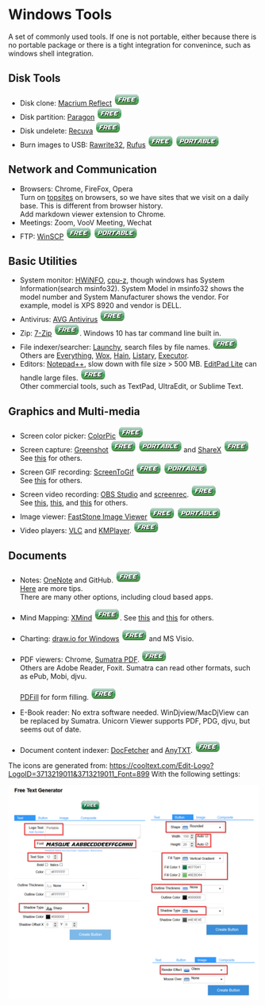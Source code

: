 # Windows Tools
A set of commonly used tools. If one is not portable, either because there is 
no portable package or there is a tight integration for convenince, such as
windows shell integration.

## Disk Tools
- Disk clone: [Macrium Reflect](https://www.macrium.com/reflectfree)
  ![free](free.png)
- Disk partition: [Paragon](https://www.paragon-software.com/free/pm-express/#)
  ![free](free.png)
- Disk undelete: [Recuva](https://www.ccleaner.com/recuva)
  ![free](free.png)
- Burn images to USB: 
  [Rawrite32](https://www.netbsd.org/~martin/rawrite32/),
  [Rufus](https://rufus.ie/)
  ![free](free.png) ![portable](portable.png)
  
## Network and Communication
- Browsers: Chrome, FireFox, Opera  
  Turn on [topsites](browser_setting.md) on browsers, so we have sites that we
  visit on a daily base. This is different from browser history.  
  Add markdown viewer extension to Chrome.
- Meetings: Zoom, VooV Meeting, Wechat
- FTP: [WinSCP](https://winscp.net/eng/index.php) 
  ![free](free.png) ![portable](portable.png)

## Basic Utilities
- System monitor: [HWiNFO](https://www.hwinfo.com/download/),
  [cpu-z](https://www.cpuid.com/softwares/cpu-z.html),
  though windows has System Information(search msinfo32).
  System Model in msinfo32 shows the model number and System Manufacturer
  shows the vendor. For example, model is XPS 8920 and vendor is DELL.
- Antivirus: [AVG Antivirus](https://www.avg.com/en-us/free-antivirus-download)
  ![free](free.png)
- Zip: [7-Zip](https://www.7-zip.org/)
  ![free](free.png).
  Windows 10 has tar command line built in.
- File indexer/searcher: [Launchy](https://www.launchy.net/), 
  search files by file names. ![free](free.png)  
  Others are
  [Everything](https://www.voidtools.com/),
  [Wox](https://github.com/Wox-launcher/Wox),
  [Hain](https://github.com/hainproject/hain),
  [Listary](https://www.listary.com/),
  [Executor](http://executor.dk/).
- Editors: [Notepad++](https://notepad-plus-plus.org/), slow down with file 
  size > 500 MB.
  [EditPad Lite](https://www.editpadlite.com/) can handle large files.
  ![free](free.png)  
  Other commercial tools, such as TextPad, UltraEdit, or
  Sublime Text.

  
## Graphics and Multi-media
- Screen color picker: [ColorPic](http://www.iconico.com/colorpic/) 
  ![free](free.png)
- Screen capture: [Greenshot](https://getgreenshot.org/) 
  ![free](free.png) ![portable](portable.png)
  and [ShareX](https://getsharex.com/) ![free](free.png)  
  See [this](https://screenrec.com/screenshot-tool/best-free-screenshot-software/)
  for others.
- Screen GIF recording: [ScreenToGif](https://www.screentogif.com/)
  ![free](free.png) ![portable](portable.png)   
  See [this](https://www.acethinker.com/desktop-recorder/gif-screen-recorder.html)
  for others.
- Screen video recording: [OBS Studio](https://obsproject.com/) and 
  [screenrec](https://screenrec.com/screen-recorder/). 
  ![free](free.png)      
  See [this](https://screenrec.com/screen-recorder/best-free-screen-recording-software/),
  [this](https://www.techradar.com/news/the-best-free-screen-recorder),
  and [this](https://www.makeuseof.com/tag/record-desktop-12-great-screencasting-apps/)
  for others.
- Image viewer: [FastStone Image Viewer](https://www.faststone.org/download.htm)
  ![free](free.png) ![portable](portable.png)
- Video players: [VLC](https://www.videolan.org/) and 
  [KMPlayer](http://en.kmplayer.com/). ![free](free.png)


## Documents
- Notes: [OneNote](https://www.onenote.com/download) and GitHub. ![free](free.png)  
  [Here](one_notes/one_notes.md) are more tips.  
  There are many other options, including cloud based apps.
- Mind Mapping: [XMind](https://www.xmind.net/) ![free](free.png). 
  See [this](https://thedigitalprojectmanager.com/mind-mapping-software/) and
  [this](https://zapier.com/blog/best-mind-mapping-software/) for others.
- Charting: [draw.io for Windows](https://www.draw.io) ![free](free.png) and MS Visio.
- PDF viewers: Chrome, [Sumatra PDF](https://www.sumatrapdfreader.org/free-pdf-reader.html).
  ![free](free.png)  
  Others are Adobe Reader, Foxit. Sumatra can read other formats, such as ePub, Mobi, djvu. 
  
  [PDFill](http://www.pdfill.com/) for form filling. ![free](free.png)
- E-Book reader: No extra software needed.
  WinDjview/MacDjView can be replaced by Sumatra.
  Unicorn Viewer supports PDF, PDG, djvu, but seems out of date.
- Document content indexer: [DocFetcher](http://docfetcher.sourceforge.net/en/index.html)
  and [AnyTXT](https://anytxt.net/). ![free](free.png)


The icons are generated from: 
https://cooltext.com/Edit-Logo?LogoID=3713219011&3713219011_Font=899
With the following settings:

![cooltext](cooltext.com.png)
